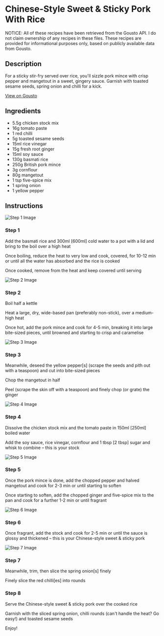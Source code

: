 #  Chinese-Style Sweet & Sticky Pork With Rice

NOTICE: All of these recipes have been retrieved from the Gousto API. I do not claim ownership of any recipes in these files. These recipes are provided for informational purposes only, based on publicly available data from Gousto.

## Description

For a sticky stir-fry served over rice, you'll sizzle pork mince with crisp pepper and mangetout in a sweet, gingery sauce. Garnish with toasted sesame seeds, spring onion and chilli for a kick. 

[View on Gousto](https://www.gousto.co.uk/recipes/cookbook/sweet-sticky-chinese-pork-with-rice)

## Ingredients

- 5.5g chicken stock mix
- 16g tomato paste
- 1 red chilli
- 5g toasted sesame seeds
- 15ml rice vinegar	
- 15g fresh root ginger 
- 15ml soy sauce
- 130g basmati rice
- 250g British pork mince
- 3g cornflour
- 80g mangetout
- 1 tsp five-spice mix
- 1 spring onion
- 1 yellow pepper

## Instructions

![Step 1 Image](https://production-media.gousto.co.uk/cms/recipe-step-image/1549.-step-1-x200.jpg)

### Step 1

Add the basmati rice and 300ml <span class="text-danger">[600ml]</span> cold water to a pot with a lid and bring to the boil over a high heat

Once boiling, reduce the heat to very low and cook, covered, for 10-12 min or until all the water has absorbed and the rice is cooked

Once cooked, remove from the heat and keep covered until serving

![Step 2 Image](https://production-media.gousto.co.uk/cms/recipe-step-image/1549.-step-2-x200.jpg)

### Step 2

Boil half a kettle

Heat a large, dry, wide-based pan (preferably non-stick), over a medium-high heat

Once hot, add the pork mince and cook for 4-5 min, breaking it into large bite-sized pieces, until browned and starting to crisp and caramelise

![Step 3 Image](https://production-media.gousto.co.uk/cms/recipe-step-image/1549.-step-3-x200.jpg)

### Step 3

Meanwhile, deseed the yellow pepper<span class="text-danger">[s]</span> (scrape the seeds and pith out with a teaspoon) and cut into bite-sized pieces

Chop the mangetout in half

Peel (scrape the skin off with a teaspoon) and finely chop (or grate) the ginger

![Step 4 Image](https://production-media.gousto.co.uk/cms/recipe-step-image/1549.-step-4-x200.jpg)

### Step 4

Dissolve the chicken stock mix and the tomato paste in 150ml <span class="text-danger">[250ml]</span> boiled water

Add the soy sauce, rice vinegar, cornflour and 1 tbsp <span class="text-danger">[2 tbsp]</span> sugar and whisk to combine – this is your stock

![Step 5 Image](https://production-media.gousto.co.uk/cms/recipe-step-image/1549.-step-5-x200.jpg)

### Step 5

Once the pork mince is done, add the chopped pepper and halved mangetout and cook for 2-3 min or until starting to soften

Once starting to soften, add the chopped ginger and five-spice mix to the pan and cook for a further 1-2 min or until fragrant

![Step 6 Image](https://production-media.gousto.co.uk/cms/recipe-step-image/1549.-step-6-x200.jpg)

### Step 6

Once fragrant, add the stock and cook for 2-5 min or until the sauce is glossy and thickened – this is your Chinese-style sweet & sticky pork

![Step 7 Image](https://production-media.gousto.co.uk/cms/recipe-step-image/1549.-step-7-x200.jpg)

### Step 7

Meanwhile, trim, then slice the spring onion<span class="text-danger">[s]</span> finely

Finely slice the red chilli<span class="text-danger">[es] </span>into rounds

### Step 8

Serve the Chinese-style sweet & sticky pork over the cooked rice

Garnish with the sliced spring onion, chilli rounds (can't handle the heat? Go easy!) and toasted sesame seeds

Enjoy!

